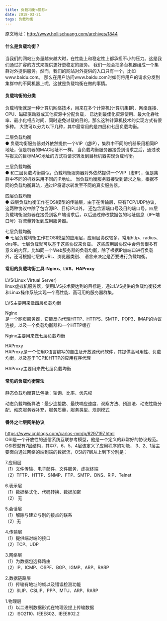 ```yaml
---
title: 负载均衡<摘抄>
date: 2018-03-21
tags: 负载均衡
---
```

原文地址：http://www.hollischuang.com/archives/1844
#### 什么是负载均衡？
  当我们的网站业务量越来越大时，在性能上和稳定性上都承担不小的压力。这是我们通过扩容的方式来提供更好更稳定的服务。
我们一般会把多台机器组成一个集群对外提供服务。然而，我们的网站对外提供的入口只有一个，比如www.baidu.com。
那么在用户访问www.baidu.com时如何将用户的请求分发到集群中的不同机器上呢，这就是负载均衡在做的事情。

<!-- more -->
#### 负载均衡的分类
  负载均衡就是一种计算机网络技术，用来在多个计算机(计算机集群)、网络连接、CPU、磁碟驱动器或其他资源中分配负载，
已达到最佳化资源使用、最大化吞吐率、最小化相应时间、同时避免过载的目的。那么这种计算机技术的实现方式有很多种。
大致可以分为以下几种，其中最常用的是四层和七层负载均衡。

二层负载均衡  
  ● 负载均衡服务器对外依然提供一个VIP（虚IP），集群中不同的机器采用相同IP地址，但是机器的MAC地址不一样。
当负载均衡服务器接受到请求之后，通过改写报文的目标MAC地址的方式将请求转发到目标机器实现负载均衡。

三层负载均衡  
  ● 和二层负载均衡类似，负载均衡服务器对外依然提供一个VIP（虚IP），但是集群中不同的机器采用不同的IP地址。
当负载均衡服务器接受到请求之后，根据不同的负载均衡算法，通过IP将请求转发至不同的真实服务器。

四层负载均衡  
  ● 四层负载均衡工作在OSI模型的传输层，由于在传输层，只有TCP/UDP协议，这两种协议中除了包含源IP、目标IP以外，
还包含源端口号及目的端口号。四层负载均衡服务器在接受到客户端请求后，以后通过修改数据包的地址信息（IP+端口号）将流量转发到应用服务器。

七层负载均衡  
  ● 七层负载均衡工作在OSI模型的应用层，应用层协议较多，常用http、radius、dns等。七层负载就可以基于这些协议来负载。
这些应用层协议中会包含很多有意义的内容。比如同一个Web服务器的负载均衡，除了根据IP加端口进行负载外，还可根据七层的URL、浏览器类别、
语言来决定是否要进行负载均衡。

#### 常用的负载均衡工具-Nginx、LVS、HAProxy
LVS(Linux Virtual Server)  
linux虚拟机服务器，使用LVS技术要达到的目标是，通过LVS提供的负载均衡技术和Linux操作系统实现一个高性能、高可用的服务器群集。

LVS主要用来做四层负载均衡

Nginx  
是一个网页服务器，它能反向代理HTTP、HTTPS、SMTP、POP3、IMAP的协议连接，以及一个负载均衡器和一个HTTP缓存

Nginx主要用来做七层负载均衡

HAProxy  
HAProxy是一个使用C语言编写的自由及开放源代码软件，其提供高可用性、负载均衡，以及基于TCP和HTTP的应用程序代理

HAProxy主要用来做七层负载均衡

#### 常见的负载均衡算法  
静态负载均衡算法包括：轮询、比率、优先权

动态负载均衡算法：最少连接数、最快响应速度、观察方法、预测法、动态性能分配、动态服务器补充，服务质量，服务类型、规则模式

#### 番外之七层网络协议
https://www.cnblogs.com/carlos-mm/p/6297197.html  
  OSI是一个开放性的通信系统互联参考模型，他是一个定义的非常好的协议规范。OSI模型有7层结构，其中7、6、5、4层该定义了应用程序的功能，
3、2、1层主要面向通过网络的端到端的数据流，OSI的7层从上到下分别是：  
 
 7.应用层  
（1）文件传输、电子邮件、文件服务、虚拟终端  
（2）TFTP、HTTP、SNMP、FTP、SMTP、DNS、RIP、Telnet

 6.表示层  
（1）数据格式化、代码转换、数据加密  
（2） 无

 5.会话层  
 （1）解除与建立与别的接点的联系  
 （2）无
 
 4.传输层  
 （1）提供端对端的接口  
 （2）TCP、UDP
 
 3.网络层  
 （1）为数据包选择路由  
 （2）IP、ICMP、OSPF、BGP、IGMP、ARP、RARP
 
 2.数据链路层  
 （1）传输有地址的帧以及错误检测功能  
 （2）SLIP、CSLIP、PPP、MTU、ARP、RARP
 
 1.物理层  
（1）以二进制数据形式在物理没提上传输数据  
（2）ISO2110、IEEE802、IEEE802.2